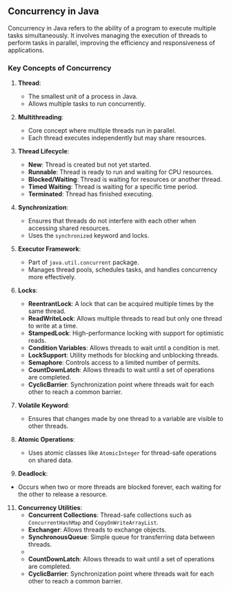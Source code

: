 
## Concurrency in Java

Concurrency in Java refers to the ability of a program to execute multiple tasks simultaneously. It involves managing the execution of threads to perform tasks in parallel, improving the efficiency and responsiveness of applications.

### Key Concepts of Concurrency

1. **Thread**: 
   - The smallest unit of a process in Java.
   - Allows multiple tasks to run concurrently.

2. **Multithreading**: 
   - Core concept where multiple threads run in parallel.
   - Each thread executes independently but may share resources.

3. **Thread Lifecycle**:
   - **New**: Thread is created but not yet started.
   - **Runnable**: Thread is ready to run and waiting for CPU resources.
   - **Blocked/Waiting**: Thread is waiting for resources or another thread.
   - **Timed Waiting**: Thread is waiting for a specific time period.
   - **Terminated**: Thread has finished executing.

4. **Synchronization**:
   - Ensures that threads do not interfere with each other when accessing shared resources.
   - Uses the `synchronized` keyword and locks.

5. **Executor Framework**:
   - Part of `java.util.concurrent` package.
   - Manages thread pools, schedules tasks, and handles concurrency more effectively.

6. **Locks**:
   - **ReentrantLock**: A lock that can be acquired multiple times by the same thread.
   - **ReadWriteLock**: Allows multiple threads to read but only one thread to write at a time.
   - **StampedLock**: High-performance locking with support for optimistic reads.
   - **Condition Variables**: Allows threads to wait until a condition is met.
   - **LockSupport**: Utility methods for blocking and unblocking threads.
   - **Semaphore**: Controls access to a limited number of permits.
   - **CountDownLatch**: Allows threads to wait until a set of operations are completed.
   - **CyclicBarrier**: Synchronization point where threads wait for each other to reach a common barrier.


8. **Volatile Keyword**:
   - Ensures that changes made by one thread to a variable are visible to other threads.

9. **Atomic Operations**:
   - Uses atomic classes like `AtomicInteger` for thread-safe operations on shared data.

10. **Deadlock**:
   - Occurs when two or more threads are blocked forever, each waiting for the other to release a resource.

11. **Concurrency Utilities**:
    - **Concurrent Collections**: Thread-safe collections such as `ConcurrentHashMap` and `CopyOnWriteArrayList`.
    - **Exchanger**: Allows threads to exchange objects.
    - **SynchronousQueue**: Simple queue for transferring data between threads.
    - 
    - **CountDownLatch**: Allows threads to wait until a set of operations are completed.
    - **CyclicBarrier**: Synchronization point where threads wait for each other to reach a common barrier.


